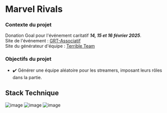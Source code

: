 # Marvel Rivals  

### Contexte du projet  
Donation Goal pour l'événement caritatif ***14, 15 et 16 février 2025***.  
Site de l'événement : [GRT-Associatif](https://grt-associatif.fr/)  
Site du générateur d'équipe : [Terrible Team](szczapa.github.io/MarvelTerriblePick/)
### Objectifs du projet  
- ✔️ Générer une équipe aléatoire pour les streamers, imposant leurs rôles dans la partie.  

## Stack Technique

![image](https://img.shields.io/badge/TypeScript-007ACC?style=for-the-badge&logo=typescript&logoColor=white)  ![image](https://img.shields.io/badge/HTML5-E34F26?style=for-the-badge&logo=html5&logoColor=white)
![image](https://img.shields.io/badge/CSS3-1572B6?style=for-the-badge&logo=css3&logoColor=white)
